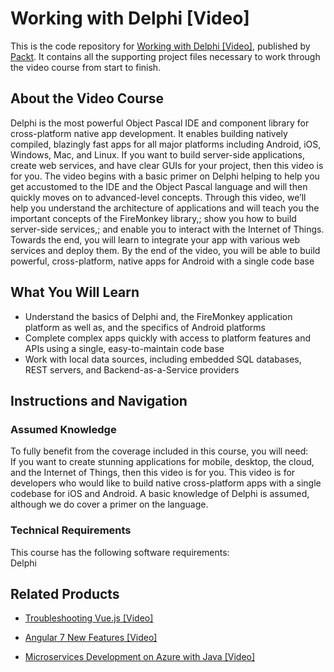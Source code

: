 # Working with Delphi [Video]
This is the code repository for [Working with Delphi [Video]](https://www.packtpub.com/application-development/working-delphi-video?utm_source=github&utm_medium=repository&utm_campaign=9781788621090), published by [Packt](https://www.packtpub.com/?utm_source=github). It contains all the supporting project files necessary to work through the video course from start to finish.
## About the Video Course
Delphi is the most powerful Object Pascal IDE and component library for cross-platform native app development. It enables building natively compiled, blazingly fast apps for all major platforms including Android, iOS, Windows, Mac, and Linux. If you want to build server-side applications, create web services, and have clear GUIs for your project, then this video is for you. The video begins with a basic primer on Delphi helping to help you get accustomed to the IDE and the Object Pascal language and will then quickly moves on to advanced-level concepts. Through this video, we’ll help you understand the architecture of applications and will teach you the important concepts of the FireMonkey library,; show you how to build server-side services,; and enable you to interact with the Internet of Things. Towards the end, you will learn to integrate your app with various web services and deploy them. By the end of the video, you will be able to build powerful, cross-platform, native apps for Android with a single code base

<H2>What You Will Learn</H2>
<DIV class=book-info-will-learn-text>
<UL>
<LI><SPAN id=what_you_will_learn_c class=sugar_field>Understand the basics of Delphi and, the FireMonkey application platform as well as, and the specifics of Android platforms</SPAN> 
<LI><SPAN id=what_you_will_learn_c class=sugar_field>Complete complex apps quickly with access to platform features and APIs using a single, easy-to-maintain code base</SPAN> 
<LI><SPAN id=what_you_will_learn_c class=sugar_field>Work with local data sources, including embedded SQL databases, REST servers, and Backend-as-a-Service providers</SPAN> </LI></UL></DIV>

## Instructions and Navigation
### Assumed Knowledge
To fully benefit from the coverage included in this course, you will need:<br/>
If you want to create stunning applications for mobile, desktop, the cloud, and the Internet of Things, then this video is for you. This video is for developers who would like to build native cross-platform apps with a single codebase for iOS and Android. A basic knowledge of Delphi is assumed, although we do cover a primer on the language.
### Technical Requirements
This course has the following software requirements:<br/>
Delphi

## Related Products
* [Troubleshooting Vue.js [Video]](https://www.packtpub.com/application-development/troubleshooting-vuejs-video?utm_source=github&utm_medium=repository&utm_campaign=9781788993531)

* [Angular 7 New Features [Video]](https://www.packtpub.com/web-development/angular-7-new-features-video?utm_source=github&utm_medium=repository&utm_campaign=9781789619683)

* [Microservices Development on Azure with Java [Video]](https://www.packtpub.com/virtualization-and-cloud/microservices-development-azure-java-video?utm_source=github&utm_medium=repository&utm_campaign=9781789808858)

